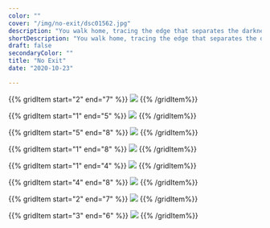 ```yaml
---
color: ""
cover: "/img/no-exit/dsc01562.jpg"
description: "You walk home, tracing the edge that separates the darkness from the mercury blue of midnight. Normally you like the metallic sounds, the acrid smells, the things you see rising from the muddied cracks in the asphalt. But these places you know are not safe anymore. Something is moving closer. Something is almost here. You can feel the bloodless face of death peering at you from the hollow, wet places of the city. You hold your breath and run. You no longer recognize these streets, this world. Every curtain closed, every light extinguished. Every ending a wire fence, writhing vines, weeping sewers, the endless void. What can you do but wait? Do you face it in hopes of mercy, or do you turn away and pray? Do you write a message using your blood? Either way the claw will reap your heart. Either way your screams will go unanswered. Either way there is no exit."
shortDescription: "You walk home, tracing the edge that separates the darkness from the mercury blue of midnight. Normally you like the metallic sounds, the acrid smells, the things you see rising from the muddied cracks in the asphalt. But these places you know are not safe anymore. Something is moving closer. Something is almost here."
draft: false
secondaryColor: ""
title: "No Exit"
date: "2020-10-23"

---
```


{{% gridItem start="2" end="7" %}}
![](/img/no-exit/dsc01562.jpg)
{{% /gridItem%}}

{{% gridItem start="1" end="5" %}}
![](/img/no-exit/dsc01549.jpg)
{{% /gridItem%}}

{{% gridItem start="5" end="8" %}}
![](/img/no-exit/no-exit.png)
{{% /gridItem%}}

{{% gridItem start="1" end="8" %}}
![](/img/no-exit/dsc01579.jpg)
{{% /gridItem%}}

{{% gridItem start="1" end="4" %}}
![](/img/no-exit/no-exit-icon.png)
{{% /gridItem%}}

{{% gridItem start="4" end="8" %}}
![](/img/no-exit/dsc01604.jpg)
{{% /gridItem%}}

{{% gridItem start="2" end="7" %}}
![](/img/no-exit/dsc01615.jpg)
{{% /gridItem%}}

{{% gridItem start="3" end="6" %}}
![](/img/no-exit/dsc01635.jpg)
{{% /gridItem%}}
